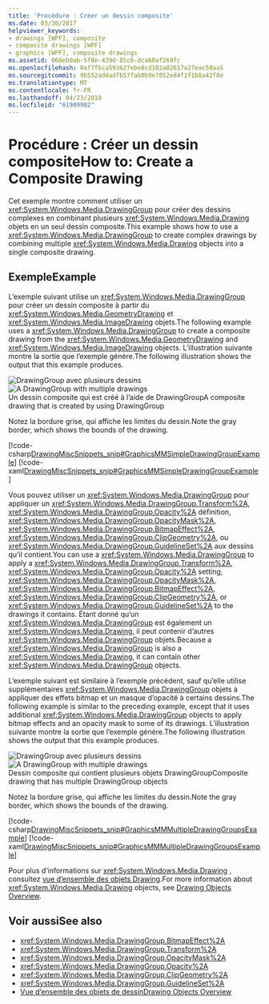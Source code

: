 ```yaml
---
title: 'Procédure : Créer un dessin composite'
ms.date: 03/30/2017
helpviewer_keywords:
- drawings [WPF], composite
- composite drawings [WPF]
- graphics [WPF], composite drawings
ms.assetid: 066eb0ab-5f0e-439d-85c6-dca60af269fc
ms.openlocfilehash: 0af7fbca593627ebe8cd102a02617a27eac50aa5
ms.sourcegitcommit: 9b552addadfb57fab0b9e7852ed4f1f1b8a42f8e
ms.translationtype: MT
ms.contentlocale: fr-FR
ms.lasthandoff: 04/23/2019
ms.locfileid: "61909982"
---
```

# <a name="how-to-create-a-composite-drawing"></a><span data-ttu-id="1be1e-102">Procédure : Créer un dessin composite</span><span class="sxs-lookup"><span data-stu-id="1be1e-102">How to: Create a Composite Drawing</span></span>
<span data-ttu-id="1be1e-103">Cet exemple montre comment utiliser un <xref:System.Windows.Media.DrawingGroup> pour créer des dessins complexes en combinant plusieurs <xref:System.Windows.Media.Drawing> objets en un seul dessin composite.</span><span class="sxs-lookup"><span data-stu-id="1be1e-103">This example shows how to use a <xref:System.Windows.Media.DrawingGroup> to create complex drawings by combining multiple <xref:System.Windows.Media.Drawing> objects into a single composite drawing.</span></span>  
  
## <a name="example"></a><span data-ttu-id="1be1e-104">Exemple</span><span class="sxs-lookup"><span data-stu-id="1be1e-104">Example</span></span>  
 <span data-ttu-id="1be1e-105">L’exemple suivant utilise un <xref:System.Windows.Media.DrawingGroup> pour créer un dessin composite à partir du <xref:System.Windows.Media.GeometryDrawing> et <xref:System.Windows.Media.ImageDrawing> objets.</span><span class="sxs-lookup"><span data-stu-id="1be1e-105">The following example uses a <xref:System.Windows.Media.DrawingGroup> to create a composite drawing from the <xref:System.Windows.Media.GeometryDrawing> and <xref:System.Windows.Media.ImageDrawing> objects.</span></span> <span data-ttu-id="1be1e-106">L’illustration suivante montre la sortie que l’exemple génère.</span><span class="sxs-lookup"><span data-stu-id="1be1e-106">The following illustration shows the output that this example produces.</span></span>  
  
 <span data-ttu-id="1be1e-107">![DrawingGroup avec plusieurs dessins](./media/graphicsmm-simple.jpg "graphicsmm_simple")</span><span class="sxs-lookup"><span data-stu-id="1be1e-107">![A DrawingGroup with multiple drawings](./media/graphicsmm-simple.jpg "graphicsmm_simple")</span></span>  
<span data-ttu-id="1be1e-108">Un dessin composite qui est créé à l’aide de DrawingGroup</span><span class="sxs-lookup"><span data-stu-id="1be1e-108">A composite drawing that is created by using DrawingGroup</span></span>  
  
 <span data-ttu-id="1be1e-109">Notez la bordure grise, qui affiche les limites du dessin.</span><span class="sxs-lookup"><span data-stu-id="1be1e-109">Note the gray border, which shows the bounds of the drawing.</span></span>  
  
 [!code-csharp[DrawingMiscSnippets_snip#GraphicsMMSimpleDrawingGroupExample](~/samples/snippets/csharp/VS_Snippets_Wpf/DrawingMiscSnippets_snip/CSharp/DrawingGroupExample.cs#graphicsmmsimpledrawinggroupexample)]
 [!code-xaml[DrawingMiscSnippets_snip#GraphicsMMSimpleDrawingGroupExample](~/samples/snippets/xaml/VS_Snippets_Wpf/DrawingMiscSnippets_snip/XAML/DrawingGroupExample.xaml#graphicsmmsimpledrawinggroupexample)]  
  
 <span data-ttu-id="1be1e-110">Vous pouvez utiliser un <xref:System.Windows.Media.DrawingGroup> pour appliquer un <xref:System.Windows.Media.DrawingGroup.Transform%2A>, <xref:System.Windows.Media.DrawingGroup.Opacity%2A> définition, <xref:System.Windows.Media.DrawingGroup.OpacityMask%2A>, <xref:System.Windows.Media.DrawingGroup.BitmapEffect%2A>, <xref:System.Windows.Media.DrawingGroup.ClipGeometry%2A>, ou <xref:System.Windows.Media.DrawingGroup.GuidelineSet%2A> aux dessins qu’il contient.</span><span class="sxs-lookup"><span data-stu-id="1be1e-110">You can use a <xref:System.Windows.Media.DrawingGroup> to apply a <xref:System.Windows.Media.DrawingGroup.Transform%2A>, <xref:System.Windows.Media.DrawingGroup.Opacity%2A> setting, <xref:System.Windows.Media.DrawingGroup.OpacityMask%2A>, <xref:System.Windows.Media.DrawingGroup.BitmapEffect%2A>, <xref:System.Windows.Media.DrawingGroup.ClipGeometry%2A>, or <xref:System.Windows.Media.DrawingGroup.GuidelineSet%2A> to the drawings it contains.</span></span> <span data-ttu-id="1be1e-111">Étant donné qu’un <xref:System.Windows.Media.DrawingGroup> est également un <xref:System.Windows.Media.Drawing>, il peut contenir d’autres <xref:System.Windows.Media.DrawingGroup> objets.</span><span class="sxs-lookup"><span data-stu-id="1be1e-111">Because a <xref:System.Windows.Media.DrawingGroup> is also a <xref:System.Windows.Media.Drawing>, it can contain other <xref:System.Windows.Media.DrawingGroup> objects.</span></span>  
  
 <span data-ttu-id="1be1e-112">L’exemple suivant est similaire à l’exemple précédent, sauf qu’elle utilise supplémentaires <xref:System.Windows.Media.DrawingGroup> objets à appliquer des effets bitmap et un masque d’opacité à certains dessins.</span><span class="sxs-lookup"><span data-stu-id="1be1e-112">The following example is similar to the preceding example, except that it uses additional <xref:System.Windows.Media.DrawingGroup> objects to apply bitmap effects and an opacity mask to some of its drawings.</span></span> <span data-ttu-id="1be1e-113">L’illustration suivante montre la sortie que l’exemple génère.</span><span class="sxs-lookup"><span data-stu-id="1be1e-113">The following illustration shows the output that this example produces.</span></span>  
  
 <span data-ttu-id="1be1e-114">![DrawingGroup avec plusieurs dessins](./media/graphicsmm-multiple.jpg "graphicsmm_multiple")</span><span class="sxs-lookup"><span data-stu-id="1be1e-114">![A DrawingGroup with multiple drawings](./media/graphicsmm-multiple.jpg "graphicsmm_multiple")</span></span>  
<span data-ttu-id="1be1e-115">Dessin composite qui contient plusieurs objets DrawingGroup</span><span class="sxs-lookup"><span data-stu-id="1be1e-115">Composite drawing that has multiple DrawingGroup objects</span></span>  
  
 <span data-ttu-id="1be1e-116">Notez la bordure grise, qui affiche les limites du dessin.</span><span class="sxs-lookup"><span data-stu-id="1be1e-116">Note the gray border, which shows the bounds of the drawing.</span></span>  
  
 [!code-csharp[DrawingMiscSnippets_snip#GraphicsMMMultipleDrawingGroupsExample](~/samples/snippets/csharp/VS_Snippets_Wpf/DrawingMiscSnippets_snip/CSharp/DrawingGroupExample.cs#graphicsmmmultipledrawinggroupsexample)]
 [!code-xaml[DrawingMiscSnippets_snip#GraphicsMMMultipleDrawingGroupsExample](~/samples/snippets/xaml/VS_Snippets_Wpf/DrawingMiscSnippets_snip/XAML/DrawingGroupExample.xaml#graphicsmmmultipledrawinggroupsexample)]  
  
 <span data-ttu-id="1be1e-117">Pour plus d’informations sur <xref:System.Windows.Media.Drawing> , consultez [vue d’ensemble des objets Drawing](drawing-objects-overview.md).</span><span class="sxs-lookup"><span data-stu-id="1be1e-117">For more information about <xref:System.Windows.Media.Drawing> objects, see [Drawing Objects Overview](drawing-objects-overview.md).</span></span>  
  
## <a name="see-also"></a><span data-ttu-id="1be1e-118">Voir aussi</span><span class="sxs-lookup"><span data-stu-id="1be1e-118">See also</span></span>

- <xref:System.Windows.Media.DrawingGroup.BitmapEffect%2A>
- <xref:System.Windows.Media.DrawingGroup.Transform%2A>
- <xref:System.Windows.Media.DrawingGroup.OpacityMask%2A>
- <xref:System.Windows.Media.DrawingGroup.Opacity%2A>
- <xref:System.Windows.Media.DrawingGroup.ClipGeometry%2A>
- <xref:System.Windows.Media.DrawingGroup.GuidelineSet%2A>
- [<span data-ttu-id="1be1e-119">Vue d’ensemble des objets de dessin</span><span class="sxs-lookup"><span data-stu-id="1be1e-119">Drawing Objects Overview</span></span>](drawing-objects-overview.md)
